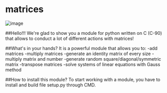 # matrices

![image](https://github.com/DanyaNewSkater/matrices/assets/100216013/118f451d-1515-4f5e-aabd-d4a2fd10b147)

##Hello!!!
We're glad to show you a module for python written on C (C-90) that allows to conduct a lot of different actions with matrices!

##What's in your hands?
It is a powerful module that allows you to:
-add matrices
-multiply matrices
-generate an identity matrix of every size
-multiply matrix and number
-generate random square/diagonal/symmetric matrix
-transpose matrices
-solve systems of linear equations with Gauss method

##How to install this module?
To start working with a module, you have to install and build file setup.py through CMD.
